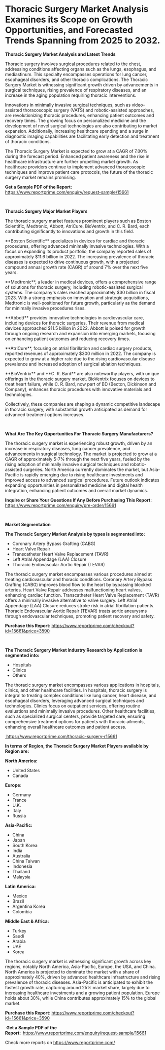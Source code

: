 <p><h1>Thoracic Surgery Market Analysis Examines its Scope on Growth Opportunities, and Forecasted Trends Spanning from 2025 to 2032.</h1></p><p><strong>Thoracic Surgery Market Analysis and Latest Trends</strong></p>
<p><p>Thoracic surgery involves surgical procedures related to the chest, addressing conditions affecting organs such as the lungs, esophagus, and mediastinum. This specialty encompasses operations for lung cancer, esophageal disorders, and other thoracic complications. The Thoracic Surgery Market is witnessing significant growth driven by advancements in surgical techniques, rising prevalence of respiratory diseases, and an increase in the aging population requiring thoracic interventions.</p><p>Innovations in minimally invasive surgical techniques, such as video-assisted thoracoscopic surgery (VATS) and robotic-assisted approaches, are revolutionizing thoracic procedures, enhancing patient outcomes and recovery times. The growing focus on personalized medicine and the development of novel surgical technologies are also contributing to market expansion. Additionally, increasing healthcare spending and a surge in diagnostic imaging capabilities are facilitating early detection and treatment of thoracic conditions.</p><p>The Thoracic Surgery Market is expected to grow at a CAGR of 7.00% during the forecast period. Enhanced patient awareness and the rise in healthcare infrastructure are further propelling market growth. As healthcare providers continue to implement advanced thoracoscopic techniques and improve patient care protocols, the future of the thoracic surgery market remains promising.</p></p>
<p><strong>Get a Sample PDF of the Report:&nbsp;</strong> <a href="https://www.reportprime.com/enquiry/request-sample/15661?utm_campaign=2294&utm_medium=2&utm_source=Github&utm_content=ia&utm_term=20032025&utm_id=thoracic-surgery">https://www.reportprime.com/enquiry/request-sample/15661</a></p>
<p>&nbsp;</p>
<p><strong>Thoracic Surgery Major Market Players</strong></p>
<p><p>The thoracic surgery market features prominent players such as Boston Scientific, Medtronic, Abbott, AtriCure, BioVentrix, and C. R. Bard, each contributing significantly to innovations and growth in this field.</p><p>**Boston Scientific** specializes in devices for cardiac and thoracic procedures, offering advanced minimally invasive technologies. With a focus on expanding its product portfolio, the company reported sales of approximately $11.6 billion in 2022. The increasing prevalence of thoracic diseases is expected to drive continuous growth, with a projected compound annual growth rate (CAGR) of around 7% over the next five years.</p><p>**Medtronic**, a leader in medical devices, offers a comprehensive range of solutions for thoracic surgery, including robotic-assisted surgical systems. The company's sales reached approximately $30 billion in fiscal 2023. With a strong emphasis on innovation and strategic acquisitions, Medtronic is well-positioned for future growth, particularly as the demand for minimally invasive procedures rises.</p><p>**Abbott** provides innovative technologies in cardiovascular care, including devices for thoracic surgeries. Their revenue from medical devices approached $11.5 billion in 2022. Abbott is poised for growth through ongoing research and expansion into emerging markets, focusing on enhancing patient outcomes and reducing recovery times.</p><p>**AtriCure**, focusing on atrial fibrillation and cardiac surgery products, reported revenues of approximately $300 million in 2022. The company is expected to grow at a higher rate due to the rising cardiovascular disease prevalence and increased adoption of surgical ablation techniques.</p><p>**BioVentrix** and **C. R. Bard** are also noteworthy players, with unique offerings in the thoracic surgery market. BioVentrix focuses on devices to treat heart failure, while C. R. Bard, now part of BD (Becton, Dickinson and Company), enhances thoracic procedures with innovative materials and technologies.</p><p>Collectively, these companies are shaping a dynamic competitive landscape in thoracic surgery, with substantial growth anticipated as demand for advanced treatment options increases.</p></p>
<p>&nbsp;</p>
<p><strong>What Are The Key Opportunities For Thoracic Surgery Manufacturers?</strong></p>
<p><p>The thoracic surgery market is experiencing robust growth, driven by an increase in respiratory diseases, lung cancer prevalence, and advancements in surgical technology. The market is projected to grow at a CAGR of approximately 5-7% through the next five years, fueled by the rising adoption of minimally invasive surgical techniques and robotic-assisted surgeries. North America currently dominates the market, but Asia-Pacific is rapidly emerging due to rising healthcare investments and improved access to advanced surgical procedures. Future outlook indicates expanding opportunities in personalized medicine and digital health integration, enhancing patient outcomes and overall market dynamics.</p></p>
<p><strong>Inquire or Share Your Questions If Any Before Purchasing This Report:</strong> <a href="https://www.reportprime.com/enquiry/pre-order/15661?utm_campaign=2294&utm_medium=2&utm_source=Github&utm_content=ia&utm_term=20032025&utm_id=thoracic-surgery">https://www.reportprime.com/enquiry/pre-order/15661</a></p>
<p>&nbsp;</p>
<p><strong>Market Segmentation</strong></p>
<p><strong>The Thoracic Surgery Market Analysis by types is segmented into:</strong></p>
<p><ul><li>Coronary Artery Bypass Grafting (CABG)</li><li>Heart Valve Repair</li><li>Transcatheter Heart Valve Replacement (TAVR)</li><li>Left Atrial Appendage (LAA) Closure</li><li>Thoracic Endovascular Aortic Repair (TEVAR)</li></ul></p>
<p><p>The thoracic surgery market encompasses various procedures aimed at treating cardiovascular and thoracic conditions. Coronary Artery Bypass Grafting (CABG) improves blood flow to the heart by bypassing blocked arteries. Heart Valve Repair addresses malfunctioning heart valves, enhancing cardiac function. Transcatheter Heart Valve Replacement (TAVR) offers a minimally invasive alternative to valve surgery. Left Atrial Appendage (LAA) Closure reduces stroke risk in atrial fibrillation patients. Thoracic Endovascular Aortic Repair (TEVAR) treats aortic aneurysms through endovascular techniques, promoting patient recovery and safety.</p></p>
<p><strong>Purchase this Report:&nbsp;</strong><a href="https://www.reportprime.com/checkout?id=15661&price=3590&utm_campaign=2294&utm_medium=2&utm_source=Github&utm_content=ia&utm_term=20032025&utm_id=thoracic-surgery">https://www.reportprime.com/checkout?id=15661&price=3590</a></p>
<p>&nbsp;</p>
<p><strong>The Thoracic Surgery Market Industry Research by Application is segmented into:</strong></p>
<p><ul><li>Hospitals</li><li>Clinics</li><li>Others</li></ul></p>
<p><p>The thoracic surgery market encompasses various applications in hospitals, clinics, and other healthcare facilities. In hospitals, thoracic surgery is integral to treating complex conditions like lung cancer, heart disease, and esophageal disorders, leveraging advanced surgical techniques and technologies. Clinics focus on outpatient services, offering routine evaluations and minimally invasive procedures. Other healthcare facilities, such as specialized surgical centers, provide targeted care, ensuring comprehensive treatment options for patients with thoracic ailments, enhancing overall healthcare outcomes and patient access.</p></p>
<p><a href="https://www.reportprime.com/thoracic-surgery-r15661?utm_campaign=2294&utm_medium=2&utm_source=Github&utm_content=ia&utm_term=20032025&utm_id=thoracic-surgery">&nbsp;https://www.reportprime.com/thoracic-surgery-r15661</a></p>
<p><strong>In terms of Region, the Thoracic Surgery Market Players available by Region are:</strong></p>
<p>
    <p> <strong> North America: </strong>
        <ul>
            <li>United States</li>
            <li>Canada</li>
        </ul>
        </p> 
    <p> <strong> Europe: </strong>
        <ul>
            <li>Germany</li>
            <li>France</li>
            <li>U.K.</li>
            <li>Italy</li>
            <li>Russia</li>
        </ul>
        </p> 
    <p> <strong> Asia-Pacific: </strong>
        <ul>
            <li>China</li>
            <li>Japan</li>
            <li>South Korea</li>
            <li>India</li>
            <li>Australia</li>
            <li>China Taiwan</li>
            <li>Indonesia</li>
            <li>Thailand</li>
            <li>Malaysia</li>
        </ul>
        </p> 
    <p> <strong> Latin America: </strong>
        <ul>
            <li>Mexico</li>
            <li>Brazil</li>
            <li>Argentina Korea</li>
            <li>Colombia</li>
        </ul>
        </p> 
    <p> <strong> Middle East & Africa: </strong>
        <ul>
            <li>Turkey</li>
            <li>Saudi</li>
            <li>Arabia</li>
            <li>UAE</li>
            <li>Korea</li>
        </ul>
    </p>
    </p>
<p><p>The thoracic surgery market is witnessing significant growth across key regions, notably North America, Asia-Pacific, Europe, the USA, and China. North America is projected to dominate the market with a share of approximately 40%, driven by advanced healthcare infrastructure and rising prevalence of thoracic diseases. Asia-Pacific is anticipated to exhibit the fastest growth rate, capturing around 25% market share, largely due to increasing healthcare investments and a growing patient population. Europe holds about 30%, while China contributes approximately 15% to the global market.</p></p>
<p><strong>Purchase this Report: </strong><a href="https://www.reportprime.com/checkout?id=15661&price=3590&utm_campaign=2294&utm_medium=2&utm_source=Github&utm_content=ia&utm_term=20032025&utm_id=thoracic-surgery">https://www.reportprime.com/checkout?id=15661&price=3590</a></p>
<p>&nbsp;<strong>Get a Sample PDF of the Report:&nbsp;&nbsp;</strong><a href="https://www.reportprime.com/enquiry/request-sample/15661?utm_campaign=2294&utm_medium=2&utm_source=Github&utm_content=ia&utm_term=20032025&utm_id=thoracic-surgery">https://www.reportprime.com/enquiry/request-sample/15661</a></p>
<p><strong></strong></p>
<p>Check more reports on <a href="https://www.reportprime.com/?utm_campaign=2294&utm_medium=2&utm_source=Github&utm_content=ia&utm_term=20032025&utm_id=thoracic-surgery">https://www.reportprime.com/</a></p>